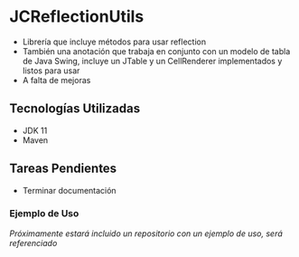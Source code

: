 # JCReflectionUtils

- Librería que incluye métodos para usar reflection
- También una anotación que trabaja en conjunto con un modelo de tabla de Java Swing, incluye un JTable y un CellRenderer implementados y listos para usar
- A falta de mejoras

## Tecnologías Utilizadas

- JDK 11
- Maven

## Tareas Pendientes

- Terminar documentación

### Ejemplo de Uso

*Próximamente estará incluido un repositorio con un ejemplo de uso,
será referenciado*
